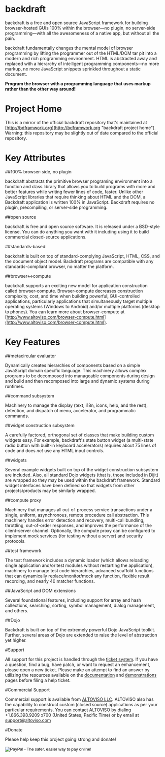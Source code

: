 # backdraft

backdraft is a free and open source JavaScript framework for building browser-hosted GUIs 100% within the browser—no
plugin, no server-side programming—with all the awesomeness of a native app, but without all the pain.

backdraft fundamentally changes the mental model of browser programming by lifting the programmer out of the HTML/DOM
tar pit into a modern and rich programming environment. HTML is abstracted away and replaced with a hierarchy of
intelligent programming components—no more markup, no more JavaScript snippets sprinkled throughout a static document.

**Program the browser with a programming language that uses markup rather than the other way around!**

# Project Home

This is a mirror of the official backdraft repository that's maintained at [http://bdframwork.org](http://bdframwork.org
"backdraft project home"). Warning: this repository may be slightly out of date compared to the official repository.

# Key Attributes

##100% browser-side, no plugin

backdraft abstracts the primitive browser programing environment into a function and class library that allows you to
build programs with more and better features while writing fewer lines of code, faster.  Unlike other JavaScript
libraries that require thinking about HTML and the DOM, a Backdraft application is written 100% in JavaScript. Backdraft
requires no plugin, precompiling, or server-side programming.

##open source

backdraft is free and open source software. It is released under a BSD-style license. You can do
anything you want with it including using it to build commercial closed-source applications.

##standards-based

backdraft is built on top of standard-complying JavaScript, HTML, CSS, and the document object
model. Backdraft programs are compatible with any standards-compliant browser, no matter the platform.

##browser&#x2194;compute

backdraft supports an exciting new model for application construction called
browser-compute. Browser-compute decreases construction complexity, cost, and time when building powerful,
GUI-controlled applications, particularly applications that simultaneously target multiple operating systems
(Windows to Android) and/or multiple platforms (desktop to phones). You can learn more about browser-compute at
[http://www.altoviso.com/browser-compute.html](http://www.altoviso.com/browser-compute.html).

# Key Features

##metacircular evaluator

Dynamically creates hierarchies of components based on a simple JavaScript domain specific language. This machinery
allows complex programs to be decomposed into manageable components during design and build and then recomposed into
large and dynamic systems during runtimes.

##command subsystem

Machinery to manage the display (text, i18n, icons, help, and the rest), detection, and dispatch of menu, accelerator,
and programmatic commands.

##widget construction subsystem

A carefully factored, orthogonal set of classes that make building custom widgets easy. For example, backdraft's state
button widget (a multi-state radio button with built-in keyboard accelerators) requires about 75 lines of code and does
*not* use any HTML input controls.

##widgets

Several example widgets built on top of the widget construction subsystem are included. Also, all standard Dojo widgets
(that is, those included in Dijit) are wrapped so they may be used within the backdraft framework. Standard widget
interfaces have been defined so that widgets from other projects/products may be similarly wrapped.

##compute proxy

Machinery that manages all out-of-process service transactions under a single, uniform, asynchronous, remote procedure
call abstraction. This machinery handles error detection and recovery, multi-call bundling, throttling, out-of-order
responses, and improves the performance of the client-server channel. Optionally, the compute proxy can be configured to
implement mock services (for testing without a server) and security protocols.

##test framework

The test framework includes a dynamic loader (which allows reloading single application and/or test modules without
restarting the application), machinery to manage test code hierarchies, advanced scaffold functions that can dynamically
replace/monitor/mock any function, flexible result recording, and nearly 40 matcher functions.

##JavaScript and DOM extensions

Several foundational features, including support for array and hash collections, searching, sorting, symbol management,
dialog management, and others.

##Dojo

Backdraft is built on top of the extremely powerful Dojo JavaScript toolkit. Further, several areas of Dojo are extended
to raise the level of abstraction yet higher.



#Support

All support for this project is handled through the [ticket system]("http://bdframework.org/repo/reportlist"). If you
have a question, find a bug, have patch, or want to request an enhancement, please open a new ticket. Please make an
attempt to find an answer by utilizing the resources available on the
[documentation]("http://bdframework.org/repo/docs") and [demonstrations]("http://bdframework.org/repo/demos") pages
before filing a help ticket.

#Commercial Support

Commercial support is available from [ALTOVISO LLC]("http://www.altoviso.com"). ALTOVISO also has the capability to
construct custom (closed source) applications as per your particular requirements. You can contact ALTOVISO by dialing
+1.866.398.9209 x700 (United States, Pacific Time) or by email at
[support@altoviso.com]("mailto:support@altoviso.com")</a></p>

#Donate

Please help keep this project going strong and donate!
<form action="https://www.paypal.com/cgi-bin/webscr" method="post" style="display:inline-block;">
<input type="hidden" name="cmd" value="_s-xclick">
<input type="hidden" name="hosted_button_id" value="A44RGVP34R5CW">
<input type="image" src="https://www.paypal.com/en_US/i/btn/btn_donate_SM.gif" border="0" name="submit" alt="PayPal - The safer, easier way to pay online!">
<img alt="" border="0" src="https://www.paypal.com/en_US/i/scr/pixel.gif" width="1" height="1">
</form>
